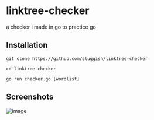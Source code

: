 # linktree-checker
a checker i made in go to practice go
## Installation
```git clone https://github.com/sluggish/linktree-checker```

```cd linktree-checker```

```go run checker.go [wordlist]```

## Screenshots

![image](https://user-images.githubusercontent.com/57820125/166122358-b3a7d81e-34e7-4970-8d20-272f30e516d6.png)

